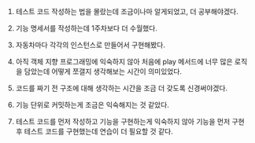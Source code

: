 1. 테스트 코드 작성하는 법을 몰랐는데 조금이나마 알게되었고, 더 공부해야겠다.

2. 기능 명세서를 작성하는데 1주차보다 더 수월했다.

3. 자동차마다 각각의 인스턴스로 만들어서 구현해봤다.

4. 아직 객체 지향 프로그래밍에 익숙하지 않아 처음에 play 메서드에 너무 많은 로직을 담았는데 어떻게 쪼갤지 생각해보는 시간이 의미있었다.

5. 코드를 짜기 전 구조에 대해 생각하는 시간을 조금 더 갖도록 신경써야겠다.

6. 기능 단위로 커밋하는게 조금은 익숙해지는 것 같았다.

7. 테스트 코드를 먼저 작성하고 기능을 구현하는게 익숙하지 않아 기능을 먼저 구현 후 테스트 코드를 구현했는데 연습이 더 필요할 것 같다.
